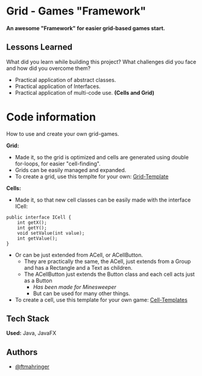 
# Grid - Games "Framework"

#### An awesome "Framework" for easier grid-based games start.



## Lessons Learned

What did you learn while building this project? What challenges did you face and how did you overcome them?

- Practical application of abstract classes.
- Practical application of Interfaces.
- Practical application of multi-code use. **(Cells and Grid)**
# Code information

How to use and create your own grid-games.

**Grid:**
- Made it, so the grid is optimized and cells are generated using double for-loops, for easier "cell-finding".
- Grids can be easily managed and expanded.
- To create a grid, use this templte for your own:
[Grid-Template](https://github.com/FTMahringer/Grid-Games/blob/master/Grid-Template.md)

**Cells:**
- Made it, so that new cell classes can be easily made with the interface ICell:
```
public interface ICell {
    int getX();
    int getY();
    void setValue(int value);
    int getValue();
}
```
- Or can be just extended from ACell, or ACellButton.
    - They are practically the same, the ACell, just extends from a Group and has a Rectangle and a Text as children.
    - The ACellButton just extends the Button class and each cell acts just as a Button 
        - *Has been made for Minesweeper*
        - But can be used for many other things.
- To create a cell, use this template for your own game:
[Cell-Templates](https://github.com/FTMahringer/Grid-Games/blob/master/Cell-Template.md)

## Tech Stack

**Used:** Java, JavaFX


## Authors

- [@ftmahringer](https://github.com/FTMahringer)

